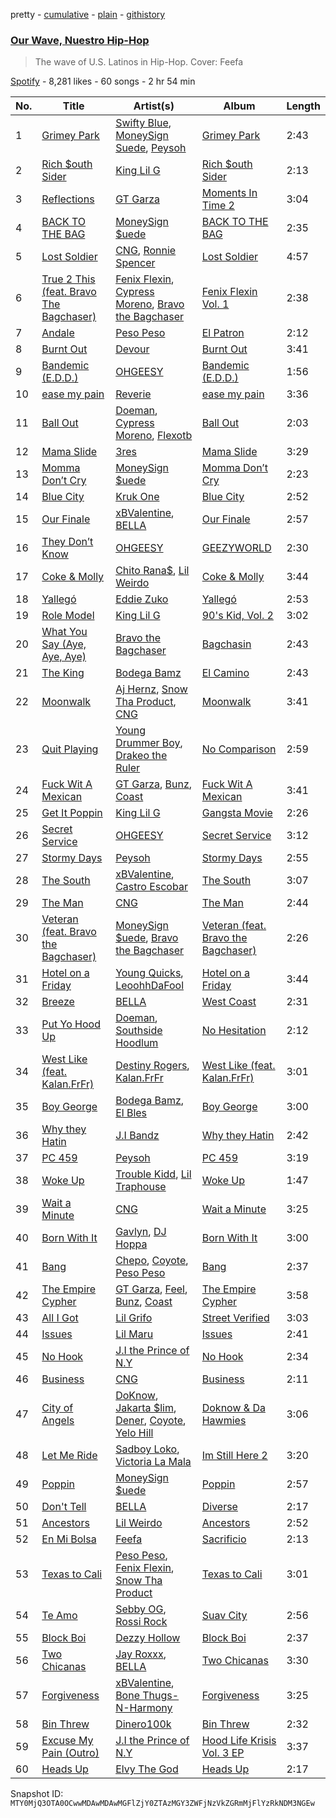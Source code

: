 pretty - [cumulative](/playlists/cumulative/37i9dQZF1DX14V0XKu8GA9.md) - [plain](/playlists/plain/37i9dQZF1DX14V0XKu8GA9) - [githistory](https://github.githistory.xyz/mackorone/spotify-playlist-archive/blob/main/playlists/plain/37i9dQZF1DX14V0XKu8GA9)

### [Our Wave, Nuestro Hip\-Hop](https://open.spotify.com/playlist/37i9dQZF1DX14V0XKu8GA9)

> The wave of U.S\. Latinos in Hip\-Hop\. Cover: Feefa

[Spotify](https://open.spotify.com/user/spotify) - 8,281 likes - 60 songs - 2 hr 54 min

| No. | Title | Artist(s) | Album | Length |
|---|---|---|---|---|
| 1 | [Grimey Park](https://open.spotify.com/track/00sbzNSByApQDGqCvoSLTi) | [Swifty Blue](https://open.spotify.com/artist/68CRxZTAqk19AznItZInip), [MoneySign Suede](https://open.spotify.com/artist/1TChy9RVzJ5JEo5sMVgJjq), [Peysoh](https://open.spotify.com/artist/27OdVby2oeFjM1C5XvC3hC) | [Grimey Park](https://open.spotify.com/album/3R8DDkN7zjfXBqbfGYjYQF) | 2:43 |
| 2 | [Rich $outh Sider](https://open.spotify.com/track/0z3XdqHuGlHTtgQn51H2NE) | [King Lil G](https://open.spotify.com/artist/6L3x3if9RVimruryD9LoFb) | [Rich $outh Sider](https://open.spotify.com/album/4Ba8st2bJng9aYeVKDHwU8) | 2:13 |
| 3 | [Reflections](https://open.spotify.com/track/0SdrDwIz1ObhzY5202OrLn) | [GT Garza](https://open.spotify.com/artist/7tycJ8FDKH2GES20CnUa4D) | [Moments In Time 2](https://open.spotify.com/album/5za4Z08NQiVRB36IWDwCMP) | 3:04 |
| 4 | [BACK TO THE BAG](https://open.spotify.com/track/3CEq25wswQlcpZwuBy0ZU8) | [MoneySign $uede](https://open.spotify.com/artist/5w61NhDHxboaPUjFZ9r2vh) | [BACK TO THE BAG](https://open.spotify.com/album/0Jgd4OepFYqWrCegjNVmhK) | 2:35 |
| 5 | [Lost Soldier](https://open.spotify.com/track/6y2aDge8qHfxabAUVC7G17) | [CNG](https://open.spotify.com/artist/4zYi7nhOqLxJ9u2YE8Ysca), [Ronnie Spencer](https://open.spotify.com/artist/0SbFHrkqd2aTNDj6iX6ZC4) | [Lost Soldier](https://open.spotify.com/album/06jyKv8AJwvkpuYM9zCQ5C) | 4:57 |
| 6 | [True 2 This \(feat\. Bravo The Bagchaser\)](https://open.spotify.com/track/1pb5KSuYRZgmSuVseAmnbB) | [Fenix Flexin](https://open.spotify.com/artist/63GIj2yhFvX1Bzphb9JgVb), [Cypress Moreno](https://open.spotify.com/artist/4jE7aARJBLLaGyKNhEm6jk), [Bravo the Bagchaser](https://open.spotify.com/artist/31t9hT68QYCDPWkkUVrQjY) | [Fenix Flexin Vol\. 1](https://open.spotify.com/album/2Iiyf1OLVobPU2OVhB2h04) | 2:38 |
| 7 | [Andale](https://open.spotify.com/track/7Fh34hNRM1d1opjPHnJZ1t) | [Peso Peso](https://open.spotify.com/artist/4sUMXGoB71qnOF7H691QGj) | [El Patron](https://open.spotify.com/album/3SQ241ZHfGypGbcvvpz9zx) | 2:12 |
| 8 | [Burnt Out](https://open.spotify.com/track/5Gq3Gyl7EnSZ36rRsl61PX) | [Devour](https://open.spotify.com/artist/1rC6V966tijfNzIIIfATvG) | [Burnt Out](https://open.spotify.com/album/6ydurOZvMy7EAwCGVSGtGs) | 3:41 |
| 9 | [Bandemic \(E.D.D.\)](https://open.spotify.com/track/3pusbxWdMqyCgbMN3TmSWX) | [OHGEESY](https://open.spotify.com/artist/3ppQEG71r7jVpI8RudzycF) | [Bandemic \(E.D.D.\)](https://open.spotify.com/album/2jjAGUIGvfJ1zkqMqvhKvV) | 1:56 |
| 10 | [ease my pain](https://open.spotify.com/track/0ZuqyS9vG7OX1F8PExw96a) | [Reverie](https://open.spotify.com/artist/4K2C6TgREygMW8xo4jymq4) | [ease my pain](https://open.spotify.com/album/0eROk0K4cl7i2vToPsMUpS) | 3:36 |
| 11 | [Ball Out](https://open.spotify.com/track/42sdTil36Lbb1tj9bGa4ob) | [Doeman](https://open.spotify.com/artist/3AtopDTFDEWifbVQOUWz5F), [Cypress Moreno](https://open.spotify.com/artist/4jE7aARJBLLaGyKNhEm6jk), [Flexotb](https://open.spotify.com/artist/26pb3Pv8HOE8a6hDkibQ4J) | [Ball Out](https://open.spotify.com/album/3RzrGoIttlAT3ELSLioJ9m) | 2:03 |
| 12 | [Mama Slide](https://open.spotify.com/track/7IKykKPdhGtFpyO8YI14Ka) | [3res](https://open.spotify.com/artist/34PcmRe3AF0bKQk2SHFkjw) | [Mama Slide](https://open.spotify.com/album/5jIhuDFM76a2vxMsFyBWig) | 3:29 |
| 13 | [Momma Don’t Cry](https://open.spotify.com/track/5MMC4vCPlxQk39e3U5bcgg) | [MoneySign $uede](https://open.spotify.com/artist/5w61NhDHxboaPUjFZ9r2vh) | [Momma Don’t Cry](https://open.spotify.com/album/6VfMl8rDypF14CYjG9jJBt) | 2:23 |
| 14 | [Blue City](https://open.spotify.com/track/21BaLYr8KW86xB82Hbk9y9) | [Kruk One](https://open.spotify.com/artist/5pEIEcrTR5g3ghn9TBX04H) | [Blue City](https://open.spotify.com/album/4FQWKKdsJPdPLuJeOTa83Q) | 2:52 |
| 15 | [Our Finale](https://open.spotify.com/track/4VEZ1AFDGOrXS9M480dS6u) | [xBValentine](https://open.spotify.com/artist/4THqvMsBc72amqxSB45LDu), [BELLA](https://open.spotify.com/artist/7DmOVfbnFeAOA3Fujc3Toe) | [Our Finale](https://open.spotify.com/album/2vH9bbemJEV0yEFYikceZB) | 2:57 |
| 16 | [They Don’t Know](https://open.spotify.com/track/5PIDCXdOPoVxuElu2GrRNH) | [OHGEESY](https://open.spotify.com/artist/3ppQEG71r7jVpI8RudzycF) | [GEEZYWORLD](https://open.spotify.com/album/0kNhJM4dXKfsKbCERz7QBg) | 2:30 |
| 17 | [Coke & Molly](https://open.spotify.com/track/0Wc90GQbCjdipkhnViw5zp) | [Chito Rana$](https://open.spotify.com/artist/7GZ4lesJqy9GNDhGORezoz), [Lil Weirdo](https://open.spotify.com/artist/0ktQyBsFidxvy9e6naHXMo) | [Coke & Molly](https://open.spotify.com/album/4sgIhUypcPiDSeKOB2W3l0) | 3:44 |
| 18 | [Yallegó](https://open.spotify.com/track/1yRbBKN6gI8xaIxf6eE4zn) | [Eddie Zuko](https://open.spotify.com/artist/4AxSQnOMPd42KI149MWsub) | [Yallegó](https://open.spotify.com/album/3orUOWHQTgWUvrc1c8yXPH) | 2:53 |
| 19 | [Role Model](https://open.spotify.com/track/7e4LRufbFrHXPnkY1liqcy) | [King Lil G](https://open.spotify.com/artist/6L3x3if9RVimruryD9LoFb) | [90's Kid, Vol\. 2](https://open.spotify.com/album/5Uk3sJaP02biUmVFArc4BU) | 3:02 |
| 20 | [What You Say \(Aye, Aye, Aye\)](https://open.spotify.com/track/3poEVYB66Q2x8y2ADvkZlN) | [Bravo the Bagchaser](https://open.spotify.com/artist/31t9hT68QYCDPWkkUVrQjY) | [Bagchasin](https://open.spotify.com/album/5iEzu0RSN8yzQss7LcDK9T) | 2:43 |
| 21 | [The King](https://open.spotify.com/track/1euN0rIeFyQkY85BFnT7Rm) | [Bodega Bamz](https://open.spotify.com/artist/6tIgdyPfc6RVQJKCDd9ep9) | [El Camino](https://open.spotify.com/album/6xj392AMIzR0EzSekdHqxK) | 2:43 |
| 22 | [Moonwalk](https://open.spotify.com/track/5cPfJgcnZLtyUitz9CylpR) | [Aj Hernz](https://open.spotify.com/artist/6OkLZPqXXpKNEAGxE2bupm), [Snow Tha Product](https://open.spotify.com/artist/3p3jPcp8b7WL9XYj4xlsWj), [CNG](https://open.spotify.com/artist/4zYi7nhOqLxJ9u2YE8Ysca) | [Moonwalk](https://open.spotify.com/album/5pqbrQJlvFOahCU9L7uoIS) | 3:41 |
| 23 | [Quit Playing](https://open.spotify.com/track/2HpwDnZmxCPARvWRgLCqrg) | [Young Drummer Boy](https://open.spotify.com/artist/29AiXKmv12zkDsiVwzTDng), [Drakeo the Ruler](https://open.spotify.com/artist/0p4ViyfJUTW0IT4SCBLexf) | [No Comparison](https://open.spotify.com/album/2PTvhBmSjVaFXL5g99WCEf) | 2:59 |
| 24 | [Fuck Wit A Mexican](https://open.spotify.com/track/0V6RlWK1KW32zKkH7H78id) | [GT Garza](https://open.spotify.com/artist/7tycJ8FDKH2GES20CnUa4D), [Bunz](https://open.spotify.com/artist/2QTbXi7ZExG92bExim8yvT), [Coast](https://open.spotify.com/artist/4g4GyrhcJS7i4iWwKEFFc0) | [Fuck Wit A Mexican](https://open.spotify.com/album/3Sr3XnToSrkCTFVQjMe8na) | 3:41 |
| 25 | [Get It Poppin](https://open.spotify.com/track/7Cy5wzn1s8ByyPQJNd0HgL) | [King Lil G](https://open.spotify.com/artist/6L3x3if9RVimruryD9LoFb) | [Gangsta Movie](https://open.spotify.com/album/6vcgchG3L9ZrE3RZaXrcHX) | 2:26 |
| 26 | [Secret Service](https://open.spotify.com/track/7dWlTb1dK0kS0l7wji2Z1w) | [OHGEESY](https://open.spotify.com/artist/3ppQEG71r7jVpI8RudzycF) | [Secret Service](https://open.spotify.com/album/2kys8S6QIA6AC4d8yHfdMs) | 3:12 |
| 27 | [Stormy Days](https://open.spotify.com/track/0hTrq08uVYReYd9hhe0kg5) | [Peysoh](https://open.spotify.com/artist/27OdVby2oeFjM1C5XvC3hC) | [Stormy Days](https://open.spotify.com/album/6UntIlc4qdwBaRY3AmkvPP) | 2:55 |
| 28 | [The South](https://open.spotify.com/track/4jcr4MeY7f7RuuWUAfaDIt) | [xBValentine](https://open.spotify.com/artist/4THqvMsBc72amqxSB45LDu), [Castro Escobar](https://open.spotify.com/artist/7mWJ5mcnwVm6FD5vRbaMoq) | [The South](https://open.spotify.com/album/53pAspcl9WHi1VrbvnVEFW) | 3:07 |
| 29 | [The Man](https://open.spotify.com/track/7sr1NIDyd7Hzltca3dP0h1) | [CNG](https://open.spotify.com/artist/4zYi7nhOqLxJ9u2YE8Ysca) | [The Man](https://open.spotify.com/album/5YgGkoriiltWKJoo3bHKhZ) | 2:44 |
| 30 | [Veteran \(feat\. Bravo the Bagchaser\)](https://open.spotify.com/track/6m2TO0u4l0yNGZcY9WyIW4) | [MoneySign $uede](https://open.spotify.com/artist/5w61NhDHxboaPUjFZ9r2vh), [Bravo the Bagchaser](https://open.spotify.com/artist/31t9hT68QYCDPWkkUVrQjY) | [Veteran \(feat\. Bravo the Bagchaser\)](https://open.spotify.com/album/2gCvJA3RJr1eALdHlA0Y82) | 2:26 |
| 31 | [Hotel on a Friday](https://open.spotify.com/track/1abqyEbMvFzBDJGozJAfV1) | [Young Quicks](https://open.spotify.com/artist/5WtvL5NDnjl0j1V29dpy9p), [LeoohhDaFool](https://open.spotify.com/artist/5eDuLVGCdYvdAZwvhhNdb5) | [Hotel on a Friday](https://open.spotify.com/album/2bOJjZIywIFlQNn13VImxP) | 3:44 |
| 32 | [Breeze](https://open.spotify.com/track/4AN8pvSD3HgwqydO8xAyrU) | [BELLA](https://open.spotify.com/artist/7DmOVfbnFeAOA3Fujc3Toe) | [West Coast](https://open.spotify.com/album/7DKCyo6tF5srXozTAL8C0z) | 2:31 |
| 33 | [Put Yo Hood Up](https://open.spotify.com/track/5yHXeweGNpVV4oXb8g8zN0) | [Doeman](https://open.spotify.com/artist/3AtopDTFDEWifbVQOUWz5F), [Southside Hoodlum](https://open.spotify.com/artist/2tH2e9dYfRSD6pjLbcieGQ) | [No Hesitation](https://open.spotify.com/album/0872l0VaA9zcuG1NhSHjQQ) | 2:12 |
| 34 | [West Like \(feat\. Kalan.FrFr\)](https://open.spotify.com/track/72AK6S3YqO2UNdrhtoN8vu) | [Destiny Rogers](https://open.spotify.com/artist/6gezkje7GoJlQbHBgLXHuu), [Kalan.FrFr](https://open.spotify.com/artist/47TMF0JlFsz01KilGzc5Ly) | [West Like \(feat\. Kalan.FrFr\)](https://open.spotify.com/album/5lkzzFYLVQ4PAjCM32Ef7m) | 3:01 |
| 35 | [Boy George](https://open.spotify.com/track/4fgQ6iLebKXIkCJM90qg0F) | [Bodega Bamz](https://open.spotify.com/artist/6tIgdyPfc6RVQJKCDd9ep9), [El Bles](https://open.spotify.com/artist/13jGZidP6rRBpqAQUTZLhL) | [Boy George](https://open.spotify.com/album/1KZwaUkErd9SjHRk5g1YHq) | 3:00 |
| 36 | [Why they Hatin](https://open.spotify.com/track/1pJoEPPxxat9dz12CNSHrH) | [J.I Bandz](https://open.spotify.com/artist/5uFHcYGhMBxkgjpBrWGpPK) | [Why they Hatin](https://open.spotify.com/album/7LB1PLOKPhcb1bgH7Mrvk7) | 2:42 |
| 37 | [PC 459](https://open.spotify.com/track/1A9jSMh6ZVFeTAepvYG25z) | [Peysoh](https://open.spotify.com/artist/27OdVby2oeFjM1C5XvC3hC) | [PC 459](https://open.spotify.com/album/26wMZSnU6xJa1OOEQRjVxd) | 3:19 |
| 38 | [Woke Up](https://open.spotify.com/track/6AKeP4wcLsgKvDk2K4cSX6) | [Trouble Kidd](https://open.spotify.com/artist/2BUm9jjApR6h94btZHECuw), [Lil Traphouse](https://open.spotify.com/artist/3TjIpBnhmxi42yQvOWsCRV) | [Woke Up](https://open.spotify.com/album/1ilqbReRZgqei0FMfwD41t) | 1:47 |
| 39 | [Wait a Minute](https://open.spotify.com/track/0rUAKtRrzkvUEHfFFtZxWq) | [CNG](https://open.spotify.com/artist/4zYi7nhOqLxJ9u2YE8Ysca) | [Wait a Minute](https://open.spotify.com/album/7FhdsaSae4V3Gs2xitqWWt) | 3:25 |
| 40 | [Born With It](https://open.spotify.com/track/1dxSihlLO2uSolxuiMI94i) | [Gavlyn](https://open.spotify.com/artist/58ASRfojjs1J8bhyuUh1tI), [DJ Hoppa](https://open.spotify.com/artist/7zuoqJAXDtNaLzxxm4IShD) | [Born With It](https://open.spotify.com/album/4rdbGF4Mmp1uYFo7BWV4Sn) | 3:00 |
| 41 | [Bang](https://open.spotify.com/track/0WzLVl71WS4NKgZdNGwr5i) | [Chepo](https://open.spotify.com/artist/4vFox91m72aMkBPFGQYzHB), [Coyote](https://open.spotify.com/artist/2k3jiPRh7ucbD6OmVTi1BD), [Peso Peso](https://open.spotify.com/artist/4p3LCEBLJQyAxYedthAdTe) | [Bang](https://open.spotify.com/album/1HngEDkNBmQs4Pe5VR4K5I) | 2:37 |
| 42 | [The Empire Cypher](https://open.spotify.com/track/4aYGMQ6wx0ZREgtsHS6F8S) | [GT Garza](https://open.spotify.com/artist/7tycJ8FDKH2GES20CnUa4D), [Feel](https://open.spotify.com/artist/03fzK8pflmns6eRx7vQxjl), [Bunz](https://open.spotify.com/artist/2QTbXi7ZExG92bExim8yvT), [Coast](https://open.spotify.com/artist/4g4GyrhcJS7i4iWwKEFFc0) | [The Empire Cypher](https://open.spotify.com/album/1bB3P71qDVjCA1Mt0coRic) | 3:58 |
| 43 | [All I Got](https://open.spotify.com/track/3DdzVgzynoJDtMd2KDCLjd) | [Lil Grifo](https://open.spotify.com/artist/6RRNtl4tqMCz2vXm33vdIk) | [Street Verified](https://open.spotify.com/album/2u7AIaqfxXTnMqQSODBdmU) | 3:03 |
| 44 | [Issues](https://open.spotify.com/track/1Yd6gGCtpnjv8CIIGMFMLh) | [Lil Maru](https://open.spotify.com/artist/6tfVJrqicGpxRbz7q6NJ0L) | [Issues](https://open.spotify.com/album/6jmbapN6JWRxcuvFTQ6kS0) | 2:41 |
| 45 | [No Hook](https://open.spotify.com/track/74AclpvR2pe9C8cHfxnltW) | [J.I the Prince of N.Y](https://open.spotify.com/artist/2eqoJbzUGDwys5ENUkbT3h) | [No Hook](https://open.spotify.com/album/2zMPomRZ8A5An40OHAXHfQ) | 2:34 |
| 46 | [Business](https://open.spotify.com/track/19jjMLKWsMToP26n5DZO45) | [CNG](https://open.spotify.com/artist/4zYi7nhOqLxJ9u2YE8Ysca) | [Business](https://open.spotify.com/album/3dqpUnvUkce6byO27lPrqc) | 2:11 |
| 47 | [City of Angels](https://open.spotify.com/track/4XySjQqanD3bo8I0QDympZ) | [DoKnow](https://open.spotify.com/artist/7MfHOPHdk1wyDTvpcHpcMv), [Jakarta $lim](https://open.spotify.com/artist/3BCCUDxiZyk4oSfYb6n7TF), [Dener](https://open.spotify.com/artist/0dOrzhYwaBzVlnwQv8pQG6), [Coyote](https://open.spotify.com/artist/2k3jiPRh7ucbD6OmVTi1BD), [Yelo Hill](https://open.spotify.com/artist/2vqneIo8FhrB6X4BDZTNaR) | [Doknow & Da Hawmies](https://open.spotify.com/album/229gHcRkhCvyVRSLhHmN6H) | 3:06 |
| 48 | [Let Me Ride](https://open.spotify.com/track/7qESH5YiT9LORJY5OHnJhU) | [Sadboy Loko](https://open.spotify.com/artist/6RP0xHhRvtrYPkhO34F1gD), [Victoria La Mala](https://open.spotify.com/artist/67Ve4PFfgeDZuowPNJ42fc) | [Im Still Here 2](https://open.spotify.com/album/4iYtuQuaCihMLK0IQnvigl) | 3:20 |
| 49 | [Poppin](https://open.spotify.com/track/29Rs8j7cVLGCCyEJabER8t) | [MoneySign $uede](https://open.spotify.com/artist/5w61NhDHxboaPUjFZ9r2vh) | [Poppin](https://open.spotify.com/album/6t5tqQ1NMRIlzumjtfTAO1) | 2:57 |
| 50 | [Don't Tell](https://open.spotify.com/track/70qNav3aJESzz9rsw1eW8X) | [BELLA](https://open.spotify.com/artist/7DmOVfbnFeAOA3Fujc3Toe) | [Diverse](https://open.spotify.com/album/26nhiN0zCBExHYvWKtZytb) | 2:17 |
| 51 | [Ancestors](https://open.spotify.com/track/2mlbdEQDXSjnyCbGeKJcdt) | [Lil Weirdo](https://open.spotify.com/artist/0ktQyBsFidxvy9e6naHXMo) | [Ancestors](https://open.spotify.com/album/3WSAKLWzb3aFAHQ4jk2axL) | 2:52 |
| 52 | [En Mi Bolsa](https://open.spotify.com/track/3NOaaUZ6I63V1WvlAYdXN2) | [Feefa](https://open.spotify.com/artist/52EfcUQ2nkatuNSusz3v7C) | [Sacrificio](https://open.spotify.com/album/3c484gkXPv30HPONZMtcay) | 2:13 |
| 53 | [Texas to Cali](https://open.spotify.com/track/0Wg6vkTJqoE70cCxhw375x) | [Peso Peso](https://open.spotify.com/artist/4sUMXGoB71qnOF7H691QGj), [Fenix Flexin](https://open.spotify.com/artist/63GIj2yhFvX1Bzphb9JgVb), [Snow Tha Product](https://open.spotify.com/artist/3p3jPcp8b7WL9XYj4xlsWj) | [Texas to Cali](https://open.spotify.com/album/5c7RS5uwXyTyDPcxrNatwH) | 3:01 |
| 54 | [Te Amo](https://open.spotify.com/track/0Cyv10sUeCkxNPV4B8iDSU) | [Sebby OG](https://open.spotify.com/artist/545PVJOdw78B9eZ6svNtSg), [Rossi Rock](https://open.spotify.com/artist/0zM7iL4aQ9IlzciOyD4oHC) | [Suav City](https://open.spotify.com/album/2IHDHurxEXaJXWAW3ieBLG) | 2:56 |
| 55 | [Block Boi](https://open.spotify.com/track/6KuH8oGfAvxCPj11pvtR7p) | [Dezzy Hollow](https://open.spotify.com/artist/6YY8kfgPtpc49TxClWFKS0) | [Block Boi](https://open.spotify.com/album/4YtV0eANan4qLP8dZoVVIM) | 2:37 |
| 56 | [Two Chicanas](https://open.spotify.com/track/1SqBaFnYhXDZ8YeTjVPIb5) | [Jay Roxxx](https://open.spotify.com/artist/7jIEDP5VQzhBrWsEK3nmWo), [BELLA](https://open.spotify.com/artist/7DmOVfbnFeAOA3Fujc3Toe) | [Two Chicanas](https://open.spotify.com/album/76zZf8LVysRk1FlcOgeTAd) | 3:30 |
| 57 | [Forgiveness](https://open.spotify.com/track/6x4WS3dfnAahGeD40RDIpU) | [xBValentine](https://open.spotify.com/artist/4THqvMsBc72amqxSB45LDu), [Bone Thugs\-N\-Harmony](https://open.spotify.com/artist/5spEJXLwD1sKUdC2bnOHPg) | [Forgiveness](https://open.spotify.com/album/6AJhaeRZLsORHuACsMzd6w) | 3:25 |
| 58 | [Bin Threw](https://open.spotify.com/track/73QUBGv20YsGagQumD60eR) | [Dinero100k](https://open.spotify.com/artist/6WtsXbuegegD3PBX47ZNXe) | [Bin Threw](https://open.spotify.com/album/2kMi2xo8mthWEWC5Qdc7Kc) | 2:32 |
| 59 | [Excuse My Pain \(Outro\)](https://open.spotify.com/track/6Dbv6Two2eDox9nO8OYMdA) | [J.I the Prince of N.Y](https://open.spotify.com/artist/2eqoJbzUGDwys5ENUkbT3h) | [Hood Life Krisis Vol\. 3 EP](https://open.spotify.com/album/7hnTROF1tApL0cLtQIztFA) | 3:37 |
| 60 | [Heads Up](https://open.spotify.com/track/3ExSoNTlXRoRvmcbEfNLT6) | [Elvy The God](https://open.spotify.com/artist/48ADN7L0AyJJvAEdx5HwHI) | [Heads Up](https://open.spotify.com/album/29OxTevamLw0mqdDZlPWYA) | 2:17 |

Snapshot ID: `MTY0MjQ3OTA0OCwwMDAwMDAwMGFlZjY0ZTAzMGY3ZWFjNzVkZGRmMjFlYzRkNDM3NGEw`